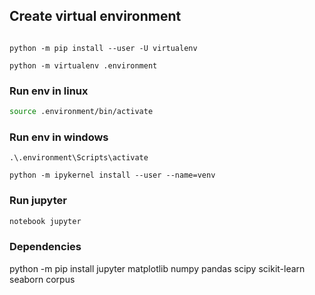 
## Create virtual environment

```batch

python -m pip install --user -U virtualenv

python -m virtualenv .environment

```

### Run env in linux

```bash
source .environment/bin/activate
```

### Run env in windows

```batch
.\.environment\Scripts\activate
```

```
python -m ipykernel install --user --name=venv
```

### Run jupyter
```bash
notebook jupyter
```

### Dependencies
python -m pip install jupyter matplotlib numpy pandas scipy scikit-learn seaborn corpus
